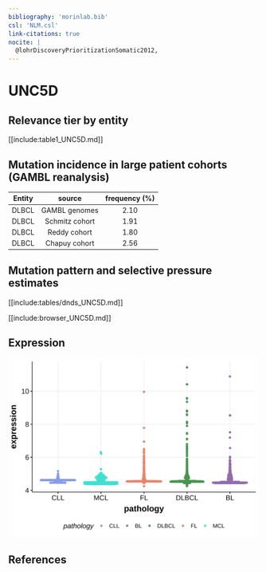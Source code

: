 ```yaml
---
bibliography: 'morinlab.bib'
csl: 'NLM.csl'
link-citations: true
nocite: |
  @lohrDiscoveryPrioritizationSomatic2012, 
---
```

# UNC5D

## Relevance tier by entity

[[include:table1_UNC5D.md]]

## Mutation incidence in large patient cohorts (GAMBL reanalysis)

|Entity|source        |frequency (%)|
|:------:|:--------------:|:-------------:|
|DLBCL |GAMBL genomes |2.10         |
|DLBCL |Schmitz cohort|1.91         |
|DLBCL |Reddy cohort  |1.80         |
|DLBCL |Chapuy cohort |2.56         |

## Mutation pattern and selective pressure estimates

[[include:tables/dnds_UNC5D.md]]



[[include:browser_UNC5D.md]]

## Expression
![](images/gene_expression/UNC5D_by_pathology.svg)

<!-- ORIGIN: Unknown -->

## References
